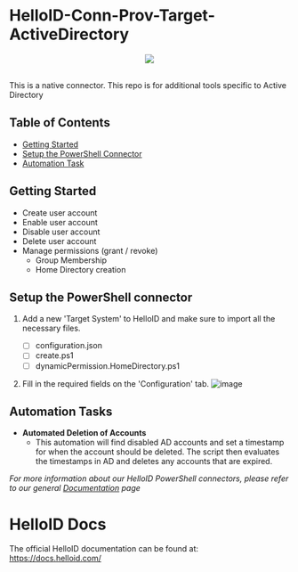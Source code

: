 # HelloID-Conn-Prov-Target-ActiveDirectory
<p align="center">
  <img src="https://www.tools4ever.nl/connector-logos/activedirectory-logo.png">
</p>
<br />
This is a native connector. This repo is for additional tools specific to Active Directory

## Table of Contents
* [Getting Started](#getting-started)
* [Setup the PowerShell Connector](#setup-the-powershell-connector)
* [Automation Task](#automation-tasks)

## Getting Started
* Create user account 
* Enable user account
* Disable user account
* Delete user account
* Manage permissions (grant / revoke)
  * Group Membership
  * Home Directory creation


## Setup the PowerShell connector
1. Add a new 'Target System' to HelloID and make sure to import all the necessary files.

    - [ ] configuration.json
    - [ ] create.ps1
    - [ ] dynamicPermission.HomeDirectory.ps1

2. Fill in the required fields on the 'Configuration' tab. 
![image](Assets/config.png)

## Automation Tasks
* **Automated Deletion of Accounts**
  * This automation will find disabled AD accounts and set a timestamp for when the account should be deleted. The script then evaluates the timestamps in AD and deletes any accounts that are expired.


_For more information about our HelloID PowerShell connectors, please refer to our general [Documentation](https://docs.helloid.com/hc/en-us/articles/360012557600-Configure-a-custom-PowerShell-source-system) page_

# HelloID Docs
The official HelloID documentation can be found at: https://docs.helloid.com/
